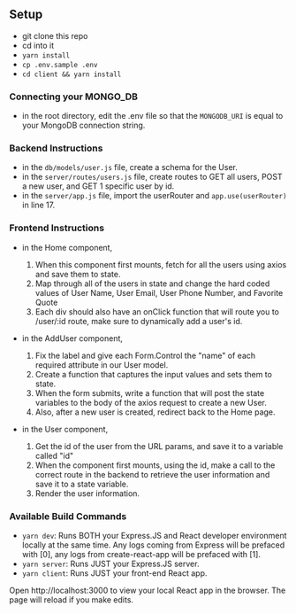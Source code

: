 ## Setup

- git clone this repo
- cd into it
- `yarn install`
- `cp .env.sample .env`
- `cd client && yarn install`

### Connecting your MONGO_DB

- in the root directory, edit the .env file so that the `MONGODB_URI` is equal to your MongoDB connection string.

### Backend Instructions

- in the `db/models/user.js` file, create a schema for the User.
- in the `server/routes/users.js` file, create routes to GET all users, POST a new user, and GET 1 specific user by id.
- in the `server/app.js` file, import the userRouter and `app.use(userRouter)` in line 17.

### Frontend Instructions

- in the Home component,

  1.  When this component first mounts, fetch for all the users using axios and save them to state.
  2.  Map through all of the users in state and change the hard coded values of User Name, User Email, User Phone Number, and Favorite Quote
  3.  Each div should also have an onClick function that will route you to /user/:id route, make sure to dynamically add a user's id.

- in the AddUser component,

  1.  Fix the label and give each Form.Control the "name" of each required attribute in our User model.
  2.  Create a function that captures the input values and sets them to state.
  3.  When the form submits, write a function that will post the state variables to the body of the axios request to create a new User.
  4.  Also, after a new user is created, redirect back to the Home page.

- in the User component,

  1. Get the id of the user from the URL params, and save it to a variable called "id"
  2. When the component first mounts, using the id, make a call to the correct route in the backend to retrieve the user information and save it to a state variable.
  3. Render the user information.

### Available Build Commands

- `yarn dev`: Runs BOTH your Express.JS and React developer environment locally at the same time. Any logs coming from Express will be prefaced with [0], any logs from create-react-app will be prefaced with [1].
- `yarn server`: Runs JUST your Express.JS server.
- `yarn client`: Runs JUST your front-end React app.

Open http://localhost:3000 to view your local React app in the browser. The page will reload if you make edits.
